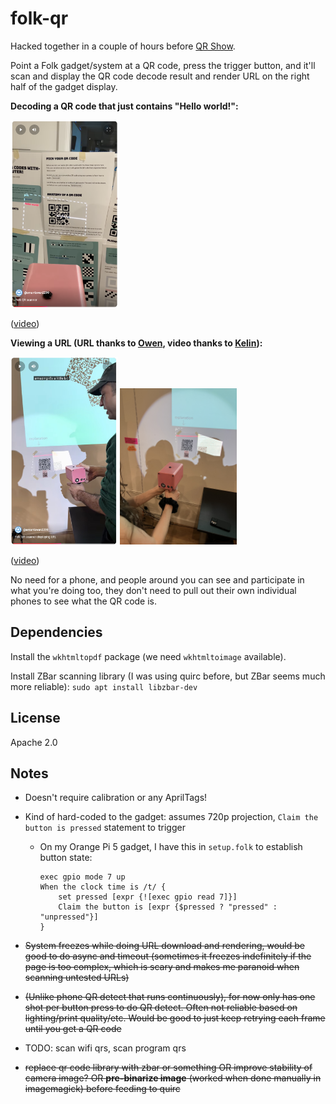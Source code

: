 # folk-qr

Hacked together in a couple of hours before [QR
Show](https://qrshow.nyc).

Point a Folk gadget/system at a QR code, press the trigger button, and
it'll scan and display the QR code decode result and render URL on the
right half of the gadget display.

**Decoding a QR code that just contains "Hello world!":**

<a href="https://youtube.com/shorts/LZnhJCdZSVA"><img
src="doc/video.png" height="300"></a>

([video](https://youtube.com/shorts/LZnhJCdZSVA))

**Viewing a URL (URL thanks to
[Owen](https://owentrueblood.com/experiments/autonomous_response/), video thanks to [Kelin](https://www.carolynzhang.com)):**

<a href="https://youtube.com/shorts/2yj2y554O5g"><img
src="doc/viewing-url.jpg" height="300"></a> <img src="doc/viewing-url-2.jpg" height="250">

([video](https://youtube.com/shorts/2yj2y554O5g))

No need for a phone, and people around you can see and participate in
what you're doing too, they don't need to pull out their own
individual phones to see what the QR code is.



## Dependencies

Install the `wkhtmltopdf` package (we need `wkhtmltoimage` available).

Install ZBar scanning library (I was using quirc before, but ZBar
seems much more reliable): `sudo apt install libzbar-dev`

## License

Apache 2.0

## Notes

- Doesn't require calibration or any AprilTags!

- Kind of hard-coded to the gadget: assumes 720p projection, `Claim
  the button is pressed` statement to trigger
  - On my Orange Pi 5 gadget, I have this in `setup.folk` to establish
    button state:

        exec gpio mode 7 up
        When the clock time is /t/ {
            set pressed [expr {![exec gpio read 7]}]
            Claim the button is [expr {$pressed ? "pressed" : "unpressed"}]
        }

- ~~System freezes while doing URL download and rendering, would be good
  to do async and timeout (sometimes it freezes indefinitely if the
  page is too complex, which is scary and makes me paranoid when
  scanning untested URLs)~~

- ~~(Unlike phone QR detect that runs continuously), for now only has
  one shot per button press to do QR detect. Often not reliable based
  on lighting/print quality/etc. Would be good to just keep retrying
  each frame until you get a QR code~~

- TODO: scan wifi qrs, scan program qrs

- ~~replace qr code library with zbar or something OR improve
  stability of camera image? OR **pre-binarize image** (worked when
  done manually in imagemagick) before feeding to quirc~~
